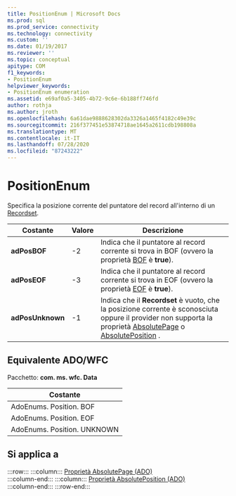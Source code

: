 ```yaml
---
title: PositionEnum | Microsoft Docs
ms.prod: sql
ms.prod_service: connectivity
ms.technology: connectivity
ms.custom: ''
ms.date: 01/19/2017
ms.reviewer: ''
ms.topic: conceptual
apitype: COM
f1_keywords:
- PositionEnum
helpviewer_keywords:
- PositionEnum enumeration
ms.assetid: e69af0a5-3405-4b72-9c6e-6b188ff746fd
author: rothja
ms.author: jroth
ms.openlocfilehash: 6a61dae9888628302da3326a1465f4182c49e39c
ms.sourcegitcommit: 216f377451e53874718ae1645a2611cdb198808a
ms.translationtype: MT
ms.contentlocale: it-IT
ms.lasthandoff: 07/28/2020
ms.locfileid: "87243222"
---
```

# <a name="positionenum"></a>PositionEnum
Specifica la posizione corrente del puntatore del record all'interno di un [Recordset](../../../ado/reference/ado-api/recordset-object-ado.md).  
  
|Costante|Valore|Descrizione|  
|--------------|-----------|-----------------|  
|**adPosBOF**|-2|Indica che il puntatore al record corrente si trova in BOF (ovvero la proprietà [BOF](../../../ado/reference/ado-api/bof-eof-properties-ado.md) è **true**).|  
|**adPosEOF**|-3|Indica che il puntatore al record corrente si trova in EOF (ovvero la proprietà [EOF](../../../ado/reference/ado-api/bof-eof-properties-ado.md) è **true**).|  
|**adPosUnknown**|-1|Indica che il **Recordset** è vuoto, che la posizione corrente è sconosciuta oppure il provider non supporta la proprietà [AbsolutePage](../../../ado/reference/ado-api/absolutepage-property-ado.md) o [AbsolutePosition](../../../ado/reference/ado-api/absoluteposition-property-ado.md) .|  
  
## <a name="adowfc-equivalent"></a>Equivalente ADO/WFC  
 Pacchetto: **com. ms. wfc. Data**  
  
|Costante|  
|--------------|  
|AdoEnums. Position. BOF|  
|AdoEnums. Position. EOF|  
|AdoEnums. Position. UNKNOWN|  
  
## <a name="applies-to"></a>Si applica a  

:::row:::
    :::column:::
        [Proprietà AbsolutePage (ADO)](../../../ado/reference/ado-api/absolutepage-property-ado.md)  
    :::column-end:::
    :::column:::
        [Proprietà AbsolutePosition (ADO)](../../../ado/reference/ado-api/absoluteposition-property-ado.md)  
    :::column-end:::
:::row-end:::
